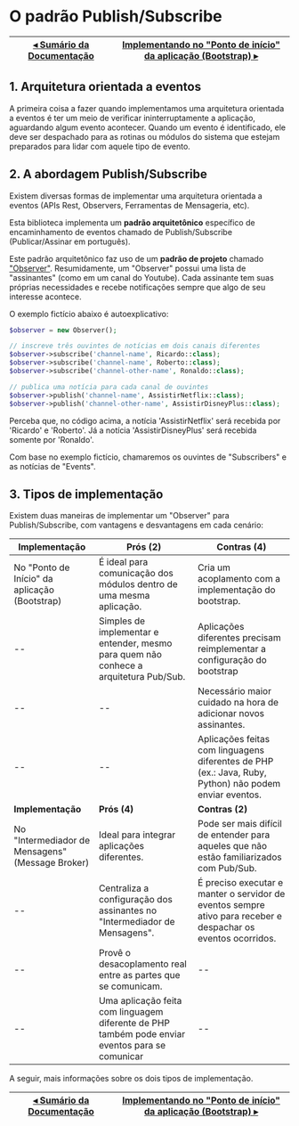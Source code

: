 # O padrão Publish/Subscribe

[◂ Sumário da Documentação](indice.md) | [Implementando no "Ponto de início" da aplicação (Bootstrap) ▸](02-implementando-no-bootstrap.md)
-- | --

## 1. Arquitetura orientada a eventos

A primeira coisa a fazer quando implementamos uma arquitetura orientada a eventos é ter um meio de verificar ininterruptamente a aplicação, aguardando algum evento acontecer. Quando um evento é identificado, ele deve ser despachado para as rotinas ou módulos do sistema que estejam preparados para lidar com aquele tipo de evento.

## 2. A abordagem Publish/Subscribe

Existem diversas formas de implementar uma arquitetura orientada a eventos (APIs Rest, Observers, Ferramentas de Mensageria, etc).

Esta biblioteca implementa um **padrão arquitetônico** específico de encaminhamento de eventos chamado de Publish/Subscribe (Publicar/Assinar em português).

Este padrão arquitetônico faz uso de um **padrão de projeto** chamado ["Observer"](https://refactoring.guru/pt-br/design-patterns/observer). Resumidamente, um "Observer" possui uma lista de "assinantes" (como em um canal do Youtube). Cada assinante tem suas próprias necessidades e recebe notificações sempre que algo de seu interesse acontece.

O exemplo fictício abaixo é autoexplicativo:

```php
$observer = new Observer();

// inscreve três ouvintes de notícias em dois canais diferentes
$observer->subscribe('channel-name', Ricardo::class);
$observer->subscribe('channel-name', Roberto::class);
$observer->subscribe('channel-other-name', Ronaldo::class);

// publica uma notícia para cada canal de ouvintes
$observer->publish('channel-name', AssistirNetflix::class);
$observer->publish('channel-other-name', AssistirDisneyPlus::class);
```

Perceba que, no código acima, a notícia 'AssistirNetflix' será recebida por 'Ricardo' e 'Roberto'. Já a notícia 'AssistirDisneyPlus' será recebida somente por 'Ronaldo'.

Com base no exemplo fictício, chamaremos os ouvintes de "Subscribers" e as notícias de "Events".

## 3. Tipos de implementação

Existem duas maneiras de implementar um "Observer" para Publish/Subscribe, com vantagens e desvantagens em cada cenário:

Implementação | Prós (2) | Contras (4)
-- | -- | --
No "Ponto de Início" da aplicação (Bootstrap) | É ideal para comunicação dos módulos dentro de uma mesma aplicação. | Cria um acoplamento com a implementação do bootstrap.
-- | Simples de implementar e entender, mesmo para quem não conhece a arquitetura Pub/Sub. |  Aplicações diferentes precisam reimplementar a configuração do bootstrap
-- | -- | Necessário maior cuidado na hora de adicionar novos assinantes.
-- | -- | Aplicações feitas com linguagens diferentes de PHP (ex.: Java, Ruby, Python) não podem enviar eventos.
**Implementação** | **Prós (4)** | **Contras (2)**
No "Intermediador de Mensagens" (Message Broker) | Ideal para integrar aplicações diferentes. | Pode ser mais difícil de entender para aqueles que não estão familiarizados com Pub/Sub.
-- | Centraliza a configuração dos assinantes no "Intermediador de Mensagens". | É preciso executar e manter o servidor de eventos sempre ativo para receber e despachar os eventos ocorridos.
-- | Provê o desacoplamento real entre as partes que se comunicam. | --
-- | Uma aplicação feita com linguagem diferente de PHP também pode enviar eventos para se comunicar | --

A seguir, mais informações sobre os dois tipos de implementação.

[◂ Sumário da Documentação](indice.md) | [Implementando no "Ponto de início" da aplicação (Bootstrap) ▸](02-implementando-no-bootstrap.md)
-- | --
